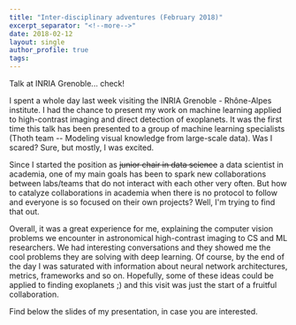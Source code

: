 ```yaml
---
title: "Inter-disciplinary adventures (February 2018)"
excerpt_separator: "<!--more-->"
date: 2018-02-12
layout: single
author_profile: true
tags:
---
```


Talk at INRIA Grenoble... check!

I spent a whole day last week visiting the INRIA Grenoble - Rhône-Alpes institute. I had the chance to present my work on machine learning applied to high-contrast imaging and direct detection of exoplanets. It was the first time this talk has been presented to a group of machine learning specialists (Thoth team -- Modeling visual knowledge from large-scale data). Was I scared? Sure, but mostly, I was excited.

<!--more-->

Since I started the position as ~~junior chair in data science~~ a data scientist in academia, one of my main goals has been to spark new collaborations between labs/teams that do not interact with each other very often. But how to catalyze collaborations in academia when there is no protocol to follow and everyone is so focused on their own projects? Well, I'm trying to find that out.  

Overall, it was a great experience for me, explaining the computer vision problems we encounter in astronomical high-contrast imaging to CS and ML researchers. We had interesting conversations and they showed me the cool problems they are solving with deep learning. Of course, by the end of the day I was saturated with information about neural network architectures, metrics, frameworks and so on. Hopefully, some of these ideas could be applied to finding exoplanets ;) and this visit was just the start of a fruitful collaboration.  

Find below the slides of my presentation, in case you are interested.

<script async class="speakerdeck-embed" data-id="a7a63b63ac354fdaac062d0069dc7b16" data-ratio="1.33333333333333" src="//speakerdeck.com/assets/embed.js"></script>






